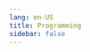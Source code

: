 ```yaml
---
lang: en-US
title: Programming
sidebar: false
---
```


<Knowledge 
  section-name="C/C++"
  :articles="[
    {
      'title': 'Named Return Value Optimization - NRVO',
      'image': '',
      'url': ''
    }
  ]"
/>

<Knowledge 
  section-name="Design Pattern"
  :articles="[
    // {
    //   title: 'Strategy Pattern',
    //   image: '/articles/programming/design-pattern/strategy.png',
    //   url: '/programming/design-pattern/strategy-pattern'
    // },
    // {
    //   title: 'Observer Pattern',
    //   image: '/articles/programming/design-pattern/observer.png',
    //   url: '/programming/design-pattern/observer-pattern'
    // }
  ]"
/>
